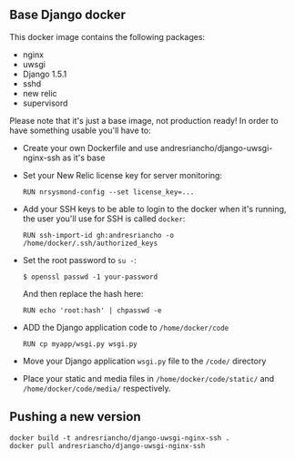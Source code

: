 ## Base Django docker

This docker image contains the following packages:

 * nginx
 * uwsgi
 * Django 1.5.1
 * sshd
 * new relic
 * supervisord

Please note that it's just a base image, not production ready! In order to have
something usable you'll have to:

 * Create your own Dockerfile and use andresriancho/django-uwsgi-nginx-ssh as it's base
 
 * Set your New Relic license key for server monitoring:
    ```
    RUN nrsysmond-config --set license_key=...
    ```
  
 * Add your SSH keys to be able to login to the docker when it's running, the
 user you'll use for SSH is called `docker`:
    ```
    RUN ssh-import-id gh:andresriancho -o /home/docker/.ssh/authorized_keys
    ```

 * Set the root password to `su -`:
    ```
    $ openssl passwd -1 your-password
    ```
    And then replace the hash here:
    ```
    RUN echo 'root:hash' | chpasswd -e
    ```

 * ADD the Django application code to `/home/docker/code`
    ```
    RUN cp myapp/wsgi.py wsgi.py
    ```
    
 * Move your Django application `wsgi.py` file to the `/code/` directory
 
 * Place your static and media files in `/home/docker/code/static/` and
  `/home/docker/code/media/` respectively.
  
## Pushing a new version
```
docker build -t andresriancho/django-uwsgi-nginx-ssh . 
docker pull andresriancho/django-uwsgi-nginx-ssh
```